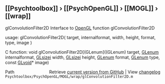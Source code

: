 ## [[Psychtoolbox]] &#8250; [[PsychOpenGL]] &#8250; [[MOGL]] &#8250; [[wrap]]

glConvolutionFilter2D  Interface to [OpenGL](OpenGL) function glConvolutionFilter2D  
  
usage:  glConvolutionFilter2D( target, internalformat, width, height, format, type, image )  
  
C function:  void glConvolutionFilter2D[(GLenum]((GLenum) target, [GLenum](GLenum) internalformat, [GLsizei](GLsizei) width, [GLsizei](GLsizei) height, [GLenum](GLenum) format, [GLenum](GLenum) type, const [GLvoid](GLvoid)\* image)  




<div class="code_header" style="text-align:right;">
  <span style="float:left;">Path&nbsp;&nbsp;</span> <span class="counter">Retrieve <a href=
  "https://raw.github.com/Psychtoolbox-3/Psychtoolbox-3/beta/Psychtoolbox/PsychOpenGL/MOGL/wrap/glConvolutionFilter2D.m">current version from GitHub</a> | View <a href=
  "https://github.com/Psychtoolbox-3/Psychtoolbox-3/commits/beta/Psychtoolbox/PsychOpenGL/MOGL/wrap/glConvolutionFilter2D.m">changelog</a></span>
</div>
<div class="code">
  <code>Psychtoolbox/PsychOpenGL/MOGL/wrap/glConvolutionFilter2D.m</code>
</div>


